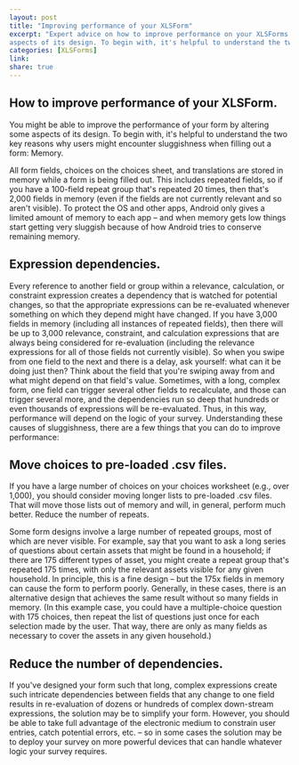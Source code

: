 ```yaml
---
layout: post
title: "Improving performance of your XLSForm"
excerpt: "Expert advice on how to improve performance on your XLSForms. You might be able to improve the performance of your form by altering some 
aspects of its design. To begin with, it's helpful to understand the two key reasons why users might encounter sluggishness when filling out a form."
categories: [XLSForms]
link: 
share: true
---
```

How to improve performance of your XLSForm.
----
You might be able to improve the performance of your form by altering some aspects of its design. To begin with, it's helpful to understand the two key reasons why users might encounter sluggishness when filling out a form:
Memory. 

All form fields, choices on the choices sheet, and translations are stored in memory while a form is being filled out. This includes repeated fields, so if you have a 100-field repeat group that's repeated 20 times, then that's 2,000 fields in memory (even if the fields are not currently relevant and so aren't visible). To protect the OS and other apps, Android only gives a limited amount of memory to each app – and when memory gets low things start getting very sluggish because of how Android tries to conserve remaining memory.

Expression dependencies. 
----
Every reference to another field or group within a relevance, calculation, or constraint expression creates a dependency that is watched for potential changes, so that the appropriate expressions can be re-evaluated whenever something on which they depend might have changed. If you have 3,000 fields in memory (including all instances of repeated fields), then there will be up to 3,000 relevance, constraint, and calculation expressions that are always being considered for re-evaluation (including the relevance expressions for all of those fields not currently visible). So when you swipe from one field to the next and there is a delay, ask yourself: what can it be doing just then? Think about the field that you're swiping away from and what might depend on that field's value. Sometimes, with a long, complex form, one field can trigger several other fields to recalculate, and those can trigger several more, and the dependencies run so deep that hundreds or even thousands of expressions will be re-evaluated. Thus, in this way, performance will depend on the logic of your survey.
Understanding these causes of sluggishness, there are a few things that you can do to improve performance:

Move choices to pre-loaded .csv files. 
----
If you have a large number of choices on your choices worksheet (e.g., over 1,000), you should consider moving longer lists to pre-loaded .csv files. That will move those lists out of memory and will, in general, perform much better. 
Reduce the number of repeats. 

Some form designs involve a large number of repeated groups, most of which are never visible. For example, say that you want to ask a long series of questions about certain assets that might be found in a household; if there are 175 different types of asset, you might create a repeat group that's repeated 175 times, with only the relevant assets visible for any given household. In principle, this is a fine design – but the 175x fields in memory can cause the form to perform poorly. Generally, in these cases, there is an alternative design that achieves the same result without so many fields in memory. (In this example case, you could have a multiple-choice question with 175 choices, then repeat the list of questions just once for each selection made by the user. That way, there are only as many fields as necessary to cover the assets in any given household.)

Reduce the number of dependencies. 
----
If you've designed your form such that long, complex expressions create such intricate dependencies between fields that any change to one field results in re-evaluation of dozens or hundreds of complex down-stream expressions, the solution may be to simplify your form. However, you should be able to take full advantage of the electronic medium to constrain user entries, catch potential errors, etc. – so in some cases the solution may be to deploy your survey on more powerful devices that can handle whatever logic your survey requires.



